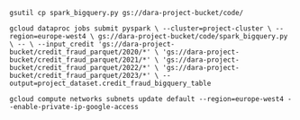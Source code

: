 
`gsutil cp spark_bigquery.py gs://dara-project-bucket/code/`

`gcloud dataproc jobs submit pyspark \
     --cluster=project-cluster \
     --region=europe-west4 \
     gs://dara-project-bucket/code/spark_bigquery.py \
     -- \
     --input_credit 'gs://dara-project-bucket/credit_fraud_parquet/2020/*' \
     'gs://dara-project-bucket/credit_fraud_parquet/2021/*' \
     'gs://dara-project-bucket/credit_fraud_parquet/2022/*' \
     'gs://dara-project-bucket/credit_fraud_parquet/2023/*' \
     --output=project_dataset.credit_fraud_bigquery_table`


`gcloud compute networks subnets update default --region=europe-west4 --enable-private-ip-google-access`

